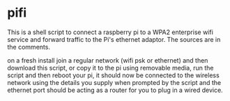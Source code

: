 # pifi
This is a shell script to connect a raspberry pi to a WPA2 enterprise wifi service and forward traffic to the Pi's ethernet adaptor. 
The sources are in the comments.

on a fresh install join a regular network (wifi psk or ethernet) and then download this script, or copy it to the pi using removable media,
run the script and then reboot your pi, it should now be connected to the wireless network using the details you supply when prompted by the script and the ethernet port should be acting as a router for you to plug in a wired device.
